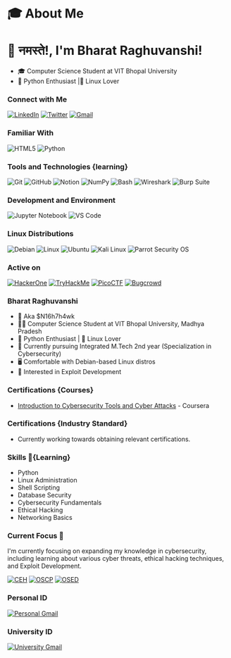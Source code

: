 # :mortar_board: About Me
# 🙏 नमस्ते!, I'm Bharat Raghuvanshi!

- :mortar_board: Computer Science Student at VIT Bhopal University
- :rocket: Python Enthusiast |🐧 Linux Lover


### Connect with Me

[![LinkedIn](https://img.shields.io/badge/linkedin-%230077B5.svg?style=for-the-badge&logo=linkedin&logoColor=white)](https://www.linkedin.com/in/bharat-raghuvanshi-a139a4222/)
[![Twitter](https://img.shields.io/badge/Twitter-%231DA1F2.svg?style=for-the-badge&logo=Twitter&logoColor=white)](https://twitter.com/iambsr07)
[![Gmail](https://img.shields.io/badge/Gmail-D14836?style=for-the-badge&logo=gmail&logoColor=white)](mailto:bharatsingh070781@gmail.com)


### Familiar With

![HTML5](https://img.shields.io/badge/HTML5-%23E34F26.svg?style=for-the-badge&logo=html5&logoColor=white)
![Python](https://img.shields.io/badge/Python-3670A0?style=for-the-badge&logo=python&logoColor=ffdd54)


### Tools and Technologies {learning}


![Git](https://camo.githubusercontent.com/ec0d32e85caf4723d5182a75338c89f85a2c3679aed0c46c9ee9fd1c8dc2a316/68747470733a2f2f696d672e736869656c64732e696f2f62616467652f6769742d2532334630353033332e7376673f7374796c653d666f722d7468652d6261646765266c6f676f3d676974266c6f676f436f6c6f723d7768697465)
![GitHub](https://camo.githubusercontent.com/f6d50128cb007f85916b7a899da5d94f654dce35a37331c8d28573aef46f4274/68747470733a2f2f696d672e736869656c64732e696f2f62616467652f6769746875622d2532333132313031312e7376673f7374796c653d666f722d7468652d6261646765266c6f676f3d676974687562266c6f676f436f6c6f723d7768697465)
![Notion](https://img.shields.io/badge/Notion-%23000000.svg?style=for-the-badge&logo=notion&logoColor=white)
![NumPy](https://img.shields.io/badge/NumPy-%23013243.svg?style=for-the-badge&logo=numpy&logoColor=white)
![Bash](https://img.shields.io/badge/Bash-4EAA25?style=for-the-badge&logo=gnubash&logoColor=white)
![Wireshark](https://img.shields.io/badge/Wireshark-1679A7?style=for-the-badge&logo=wireshark&logoColor=white)
![Burp Suite](https://img.shields.io/badge/Burp%20Suite-FF6347?style=for-the-badge&logo=burp%20suite&logoColor=white)

### Development and Environment

![Jupyter Notebook](https://camo.githubusercontent.com/75251632e9c74475dfb9c8a4f17b34792226384fe87ff456cb8603b4e94a15bf/68747470733a2f2f696d672e736869656c64732e696f2f62616467652f4a7570797465722d4633373632362e7376673f267374796c653d666f722d7468652d6261646765266c6f676f3d4a757079746572266c6f676f436f6c6f723d7768697465)
![VS Code](https://camo.githubusercontent.com/d8d68d0ff3e31f17649ff3a86c30f95f90578a16c55e2cc34f09566a9083d0b7/68747470733a2f2f696d672e736869656c64732e696f2f62616467652f56697375616c53747564696f436f64652d3030373864372e7376673f7374796c653d666f722d7468652d6261646765266c6f676f3d76697375616c2d73747564696f2d636f6465266c6f676f436f6c6f723d7768697465)


### Linux Distributions


![Debian](https://camo.githubusercontent.com/94c5a32b53c1771bd1a163fe0523aee22b624e1d613ec984e52686cda1cdb2bd/68747470733a2f2f696d672e736869656c64732e696f2f62616467652f44656269616e2d4437304135333f7374796c653d666f722d7468652d6261646765266c6f676f3d64656269616e266c6f676f436f6c6f723d7768697465)
![Linux](https://camo.githubusercontent.com/878e15b4f7576e844856dc60d855ba0587d3d2bc56211fbe69734ebccb13b068/68747470733a2f2f696d672e736869656c64732e696f2f62616467652f4c696e75782d4643433632343f7374796c653d666f722d7468652d6261646765266c6f676f3d6c696e7578266c6f676f436f6c6f723d626c61636b)
![Ubuntu](https://camo.githubusercontent.com/d6de31463470dd4540e7ece7849e6d38d423825f113ea4ae639f4dcfd0392d82/68747470733a2f2f696d672e736869656c64732e696f2f62616467652f5562756e74752d4539353432303f7374796c653d666f722d7468652d6261646765266c6f676f3d7562756e7475266c6f676f436f6c6f723d7768697465)
![Kali Linux](https://img.shields.io/badge/Kali%20Linux-557C94?style=for-the-badge&logo=kali-linux&logoColor=white)
![Parrot Security OS](https://img.shields.io/badge/Parrot-33aacc?style=for-the-badge&logo=parrot-security&logoColor=white)

### Active on

[![HackerOne](https://img.shields.io/badge/HackerOne-%23000000.svg?style=for-the-badge&logo=HackerOne&logoColor=00FF00)](https://www.hackerone.com/n16h7h4wk_07)
[![TryHackMe](https://img.shields.io/badge/TryHackMe-%23000000.svg?style=for-the-badge&logo=TryHackMe&logoColor=00FF00)](https://www.tryhackme.com)
[![PicoCTF](https://img.shields.io/badge/PicoCTF-%23000000.svg?style=for-the-badge&logo=PicoCTF&logoColor=00FF00)](https://picoctf.com)
[![Bugcrowd](https://img.shields.io/badge/Bugcrowd-%23000000.svg?style=for-the-badge&logo=Bugcrowd&logoColor=00FF00)](https://www.bugcrowd.com)

### **Bharat Raghuvanshi**

- 🚀 Aka $N16h7h4wk
- 👨‍🎓 Computer Science Student at VIT Bhopal University, Madhya Pradesh
- 🐍 Python Enthusiast | 🐧 Linux Lover
- 📍 Currently pursuing Integrated M.Tech 2nd year (Specialization in Cybersecurity)
- 🖥️ Comfortable with Debian-based Linux distros
- 🎯 Interested in Exploit Development

### Certifications {Courses}
- [Introduction to Cybersecurity Tools and Cyber Attacks](https://coursera.org/share/b5a8049100bff25529ab13e67f83affd) - Coursera
  
### Certifications {Industry Standard}
- Currently working towards obtaining relevant certifications.
  
### Skills 🚀{Learning}
- Python
- Linux Administration
- Shell Scripting
- Database Security
- Cybersecurity Fundamentals
- Ethical Hacking
- Networking Basics

### Current Focus 🎯
I'm currently focusing on expanding my knowledge in cybersecurity, including learning about various cyber threats, ethical hacking techniques, and Exploit Development.

[![CEH](https://img.shields.io/badge/CEH-%23000000.svg?style=for-the-badge&logo=CEH&logoColor=00FF00&A7C7E7=00FF00)](https://www.eccouncil.org/programs/certified-ethical-hacker-ceh/)
[![OSCP](https://img.shields.io/badge/OSCP-%23000000.svg?style=for-the-badge&logo=Offensive%20Security&logoColor=00FF00&A7C7E7=00FF00)](https://www.offensive-security.com)
[![OSED](https://img.shields.io/badge/OSED-%23000000.svg?style=for-the-badge&logo=OSED&logoColor=00FF00&A7C7E7=00FF00)](https://www.offsec.com/courses/exp-301/)

### Personal ID

[![Personal Gmail](https://img.shields.io/badge/Gmail-D14836?style=for-the-badge&logo=gmail&logoColor=white)](mailto:bharatsingh070781@gmail.com)

### University ID

[![University Gmail](https://img.shields.io/badge/Gmail-D14836?style=for-the-badge&logo=gmail&logoColor=white)](mailto:bharatraghuvanshi2022@vitbhopal.ac.in)
